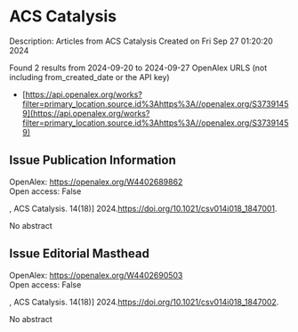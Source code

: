 # ACS Catalysis
Description: Articles from ACS Catalysis
Created on Fri Sep 27 01:20:20 2024

Found 2 results from 2024-09-20 to 2024-09-27
OpenAlex URLS (not including from_created_date or the API key)
- [https://api.openalex.org/works?filter=primary_location.source.id%3Ahttps%3A//openalex.org/S37391459](https://api.openalex.org/works?filter=primary_location.source.id%3Ahttps%3A//openalex.org/S37391459)

## Issue Publication Information   

OpenAlex: https://openalex.org/W4402689862    
Open access: False
    
, ACS Catalysis. 14(18)] 2024.https://doi.org/10.1021/csv014i018_1847001.
    
No abstract    

    

## Issue Editorial Masthead   

OpenAlex: https://openalex.org/W4402690503    
Open access: False
    
, ACS Catalysis. 14(18)] 2024.https://doi.org/10.1021/csv014i018_1847002.
    
No abstract    

    
